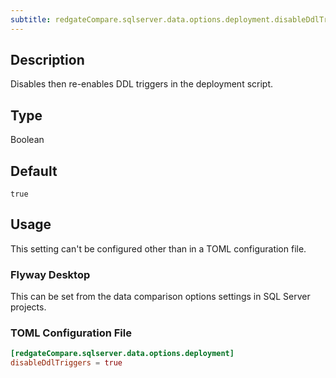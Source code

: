 ```yaml
---
subtitle: redgateCompare.sqlserver.data.options.deployment.disableDdlTriggers
---
```


## Description

Disables then re-enables DDL triggers in the deployment script.

## Type

Boolean

## Default

`true`

## Usage

This setting can't be configured other than in a TOML configuration file.

### Flyway Desktop

This can be set from the data comparison options settings in SQL Server projects.

### TOML Configuration File

```toml
[redgateCompare.sqlserver.data.options.deployment]
disableDdlTriggers = true
```

